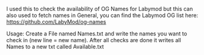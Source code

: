 I used this to check the availability of OG Names for Labymod but this can also used to fetch names in General, you can find the Labymod OG list here: https://github.com/LabyMod/og-names

Usage: Create a File named Names.txt and write the names you want to check in (new line = new name). After all checks are done it writes all Names to a new txt called Available.txt
